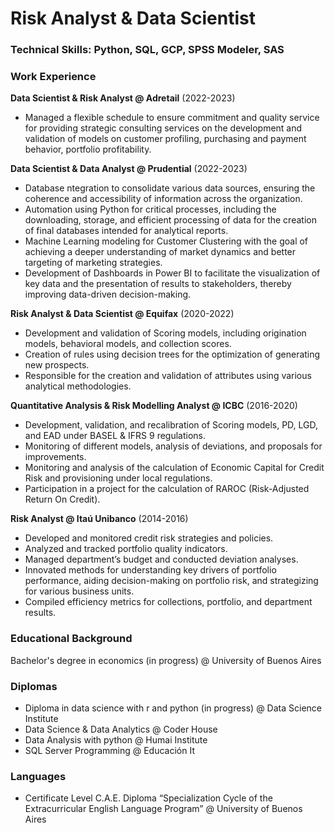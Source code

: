 # Risk Analyst & Data Scientist
### Technical Skills: Python, SQL, GCP, SPSS Modeler, SAS

### Work Experience
**Data Scientist & Risk Analyst @ Adretail** (2022-2023)
- Managed a flexible schedule to ensure commitment and quality service for providing strategic consulting services on the development and validation of models on customer profiling, purchasing and payment behavior, portfolio profitability.

**Data Scientist & Data Analyst @ Prudential** (2022-2023)
- Database ntegration to consolidate various data sources, ensuring the coherence and accessibility of information across the organization.
- Automation using Python for critical processes, including the downloading, storage, and efficient processing of data for the creation of final databases intended for analytical reports.
- Machine Learning modeling for Customer Clustering with the goal of achieving a deeper understanding of market dynamics and better targeting of marketing strategies.
- Development of Dashboards in Power BI to facilitate the visualization of key data and the presentation of results to stakeholders, thereby improving data-driven decision-making.

**Risk Analyst & Data Scientist @ Equifax** (2020-2022)
- Development and validation of Scoring models, including origination models, behavioral models, and collection scores.
- Creation of rules using decision trees for the optimization of generating new prospects.
- Responsible for the creation and validation of attributes using various analytical methodologies.

**Quantitative Analysis & Risk Modelling Analyst @ ICBC** (2016-2020)
- Development, validation, and recalibration of Scoring models, PD, LGD, and EAD under BASEL & IFRS 9 regulations.
- Monitoring of different models, analysis of deviations, and proposals for improvements.
- Monitoring and analysis of the calculation of Economic Capital for Credit Risk and provisioning under local regulations.
- Participation in a project for the calculation of RAROC (Risk-Adjusted Return On Credit).

**Risk Analyst @ Itaú Unibanco** (2014-2016)
- Developed and monitored credit risk strategies and policies.
- Analyzed and tracked portfolio quality indicators.
- Managed department’s budget and conducted deviation analyses.
- Innovated methods for understanding key drivers of portfolio performance, aiding decision-making on portfolio risk, and strategizing for various business units.
- Compiled efficiency metrics for collections, portfolio, and department results.

### Educational Background
Bachelor's degree in economics (in progress) @ University of Buenos Aires

### Diplomas
- Diploma in data science with r and python (in progress) @ Data Science Institute
- Data Science & Data Analytics @ Coder House
- Data Analysis with python @ Humai Institute
- SQL Server Programming @ Educación It

### Languages
- Certificate Level C.A.E. Diploma “Specialization Cycle of the Extracurricular English Language Program” @ University of Buenos Aires
